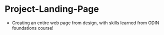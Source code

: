 # Project-Landing-Page
- Creating an entire web page from design, with skills learned from ODIN foundations course!
